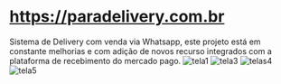 # https://paradelivery.com.br
Sistema de Delivery com venda via Whatsapp, este projeto está em constante melhorias e com adição de novos recurso integrados com a plataforma de recebimento do mercado pago.
![tela1](https://user-images.githubusercontent.com/14636384/140972075-8a7271e0-082d-43cd-9e69-affa43489422.png)
![tela3](https://user-images.githubusercontent.com/14636384/140972177-b61504be-33ec-49f1-9bca-f70a92c21b6e.png)
![telas4](https://user-images.githubusercontent.com/14636384/140972658-b4afd6a8-5e27-484e-97f7-7209a263b799.png)
![tela5](https://user-images.githubusercontent.com/14636384/140972681-f89e8bd6-62f0-4523-8e41-625e51011084.png)